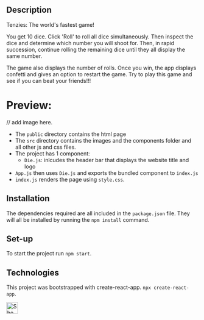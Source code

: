 ## Description

Tenzies: The world's fastest game!

You get 10 dice. Click 'Roll' to roll all dice simultaneously. Then inspect the dice and determine which number you will shoot for. Then, in rapid succession, continue rolling the remaining dice until they all display the same number.

The game also displays the number of rolls. Once you win, the app displays confetti and gives an option to restart the game. Try to play this game and see if you can beat your friends!!!

# Preview:

// add image here.

- The `public` directory contains the html page
- The `src` directory contains the images and the components folder and all other js and css files.
- The project has 1 component:
  - `Die.js`: inlcudes the header bar that displays the website title and logo
- `App.js` then uses `Die.js` and exports the bundled component to `index.js`
- `index.js` renders the page using `style.css`.

## Installation

The dependencies required are all included in the `package.json` file. They will all be installed by running the `npm install` command.

## Set-up

To start the project run `npm start`.

## Technologies

This project was bootstrapped with create-react-app. `npx create-react-app`.

<picture>
  <source media="(prefers-color-scheme: dark)" srcset="https://cdn.icon-icons.com/icons2/2415/PNG/512/react_original_wordmark_logo_icon_146375.png">
  <source media="(prefers-color-scheme: light)" srcset="https://cdn.icon-icons.com/icons2/2415/PNG/512/react_original_wordmark_logo_icon_146375.png">
  <img width="30px" alt="Shows a logo of c-sharp" src="https://cdn.icon-icons.com/icons2/2415/PNG/512/react_original_wordmark_logo_icon_146375.png">
</picture>
